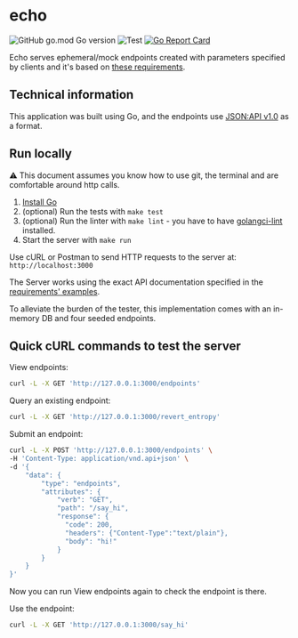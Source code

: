 # echo

![GitHub go.mod Go version](https://img.shields.io/github/go-mod/go-version/Alvaroalonsobabbel/echo) ![Test](https://github.com/Alvaroalonsobabbel/echo/actions/workflows/test.yaml/badge.svg) [![Go Report Card](https://goreportcard.com/badge/github.com/Alvaroalonsobabbel/echo)](https://goreportcard.com/report/github.com/Alvaroalonsobabbel/echo)

Echo serves ephemeral/mock endpoints created with parameters specified by clients and it's based on [these requirements](echo.md).

## Technical information

This application was built using Go, and the endpoints use [JSON:API v1.0](https://jsonapi.org/) as a format.

## Run locally

⚠️ This document assumes you know how to use git, the terminal and are comfortable around http calls.

1. [Install Go](https://go.dev/doc/install)
2. (optional) Run the tests with `make test`
3. (optional) Run the linter with `make lint` - you have to have [golangci-lint](https://golangci-lint.run/welcome/install/) installed.
4. Start the server with `make run`

Use cURL or Postman to send HTTP requests to the server at: `http://localhost:3000`

The Server works using the exact API documentation specified in the [requirements' examples](echo.md#examples).

To alleviate the burden of the tester, this implementation comes with an in-memory DB and four seeded endpoints.

## Quick cURL commands to test the server

View endpoints:

```bash
curl -L -X GET 'http://127.0.0.1:3000/endpoints'
```

Query an existing endpoint:

```bash
curl -L -X GET 'http://127.0.0.1:3000/revert_entropy'
```

Submit an endpoint:

```bash
curl -L -X POST 'http://127.0.0.1:3000/endpoints' \
-H 'Content-Type: application/vnd.api+json' \
-d '{
    "data": {
        "type": "endpoints",
        "attributes": {
            "verb": "GET",
            "path": "/say_hi",
            "response": {
              "code": 200,
              "headers": {"Content-Type":"text/plain"},
              "body": "hi!"
            }
        }
    }
}'
```

Now you can run View endpoints again to check the endpoint is there.

Use the endpoint:

```bash
curl -L -X GET 'http://127.0.0.1:3000/say_hi'
```
